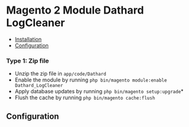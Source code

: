 # Magento 2 Module Dathard LogCleaner

 - [Installation](#markdown-header-installation)
 - [Configuration](#markdown-header-configuration)


### Type 1: Zip file

 - Unzip the zip file in `app/code/Dathard`
 - Enable the module by running `php bin/magento module:enable Dathard_LogCleaner`
 - Apply database updates by running `php bin/magento setup:upgrade`\*
 - Flush the cache by running `php bin/magento cache:flush`


## Configuration




